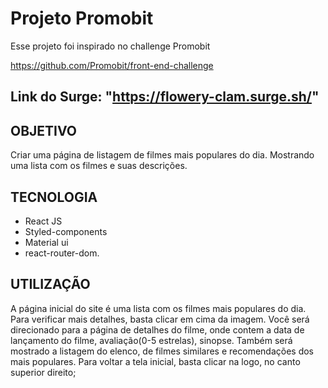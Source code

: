 # Projeto Promobit

Esse projeto foi inspirado no challenge Promobit

https://github.com/Promobit/front-end-challenge

## Link do Surge: "https://flowery-clam.surge.sh/"

## OBJETIVO
Criar uma página de listagem de filmes mais populares do dia. Mostrando uma lista
com os filmes e suas descrições.

## TECNOLOGIA
- React JS
- Styled-components
- Material ui 
- react-router-dom. 


## UTILIZAÇÃO
A página inicial do site é uma lista com os filmes mais populares do dia. Para verificar mais detalhes, basta clicar em cima da imagem. Você será direcionado para a página de detalhes do filme, onde contem a data de lançamento do filme, avaliação(0-5 estrelas), sinopse. Também será mostrado a listagem do elenco, de filmes similares e recomendações dos mais populares. Para voltar a tela inicial, basta clicar na logo, no canto superior direito;

